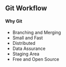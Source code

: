 ## Git Workflow

#### Why Git

* Branching and Merging
* Small and Fast
* Distributed
* Data Assurance
* Staging Area
* Free and Open Source

